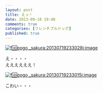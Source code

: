 ```yaml
---
layout: post
title: えっ！
date: 2013-09-18 19:40
comments: true
categories: [フレンチブルドッグ]
published: true
---
```




[![f:id:gogo  _sakura:20130719233028j:image](http://cdn-ak.f.st-hatena.com/images/fotolife/g/gogo_sakura/20130719/20130719233028.jpg "f:id:gogo_sakura:20130719233028j:image")](http://f.hatena.ne.jp/gogo_sakura/20130719233028)  
  
  
  
  
  
  
え・・・・  
ええええええ！  
  
  
  
  
  
  
  
[![f:id:gogo  _sakura:20130719233015j:image](http://cdn-ak.f.st-hatena.com/images/fotolife/g/gogo_sakura/20130719/20130719233015.jpg "f:id:gogo_sakura:20130719233015j:image")](http://f.hatena.ne.jp/gogo_sakura/20130719233015)  
  
  
  
  
  
こわい・・・


